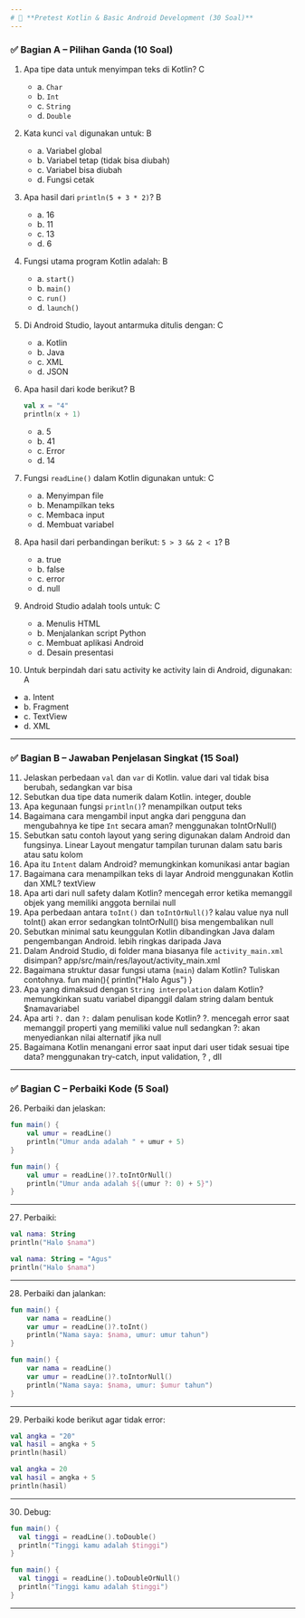 ```yaml
---
# 📄 **Pretest Kotlin & Basic Android Development (30 Soal)**
---
```


### ✅ **Bagian A – Pilihan Ganda (10 Soal)**

1. Apa tipe data untuk menyimpan teks di Kotlin? C

   - a. `Char`
   - b. `Int`
   - c. `String`
   - d. `Double`

2. Kata kunci `val` digunakan untuk: B

   - a. Variabel global
   - b. Variabel tetap (tidak bisa diubah)
   - c. Variabel bisa diubah
   - d. Fungsi cetak

3. Apa hasil dari `println(5 + 3 * 2)`? B

   - a. 16
   - b. 11
   - c. 13
   - d. 6

4. Fungsi utama program Kotlin adalah: B

   - a. `start()`
   - b. `main()`
   - c. `run()`
   - d. `launch()`

5. Di Android Studio, layout antarmuka ditulis dengan: C

   - a. Kotlin
   - b. Java
   - c. XML
   - d. JSON

6. Apa hasil dari kode berikut? B

   ```kotlin
   val x = "4"
   println(x + 1)
   ```

   - a. 5
   - b. 41
   - c. Error
   - d. 14

7. Fungsi `readLine()` dalam Kotlin digunakan untuk: C

   - a. Menyimpan file
   - b. Menampilkan teks
   - c. Membaca input
   - d. Membuat variabel

8. Apa hasil dari perbandingan berikut: `5 > 3 && 2 < 1`? B

   - a. true
   - b. false
   - c. error
   - d. null

9. Android Studio adalah tools untuk: C

   - a. Menulis HTML
   - b. Menjalankan script Python
   - c. Membuat aplikasi Android
   - d. Desain presentasi

10. Untuk berpindah dari satu activity ke activity lain di Android, digunakan: A

- a. Intent
- b. Fragment
- c. TextView
- d. XML

---

### ✅ **Bagian B – Jawaban Penjelasan Singkat (15 Soal)**

11. Jelaskan perbedaan `val` dan `var` di Kotlin. 
value dari val tidak bisa berubah, sedangkan var bisa
12. Sebutkan dua tipe data numerik dalam Kotlin. 
integer, double
13. Apa kegunaan fungsi `println()`? 
menampilkan output teks
14. Bagaimana cara mengambil input angka dari pengguna dan mengubahnya ke tipe `Int` secara aman?
menggunakan toIntOrNull()
15. Sebutkan satu contoh layout yang sering digunakan dalam Android dan fungsinya.
Linear Layout mengatur tampilan turunan dalam satu baris atau satu kolom 
16. Apa itu `Intent` dalam Android?
memungkinkan komunikasi antar bagian
17. Bagaimana cara menampilkan teks di layar Android menggunakan Kotlin dan XML?
textView
18. Apa arti dari null safety dalam Kotlin?
mencegah error ketika memanggil objek yang memiliki anggota bernilai null
19. Apa perbedaan antara `toInt()` dan `toIntOrNull()`?
kalau value nya null toInt() akan error sedangkan toIntOrNull() bisa mengembalikan null
20. Sebutkan minimal satu keunggulan Kotlin dibandingkan Java dalam pengembangan Android.
lebih ringkas daripada Java
21. Dalam Android Studio, di folder mana biasanya file `activity_main.xml` disimpan?
app/src/main/res/layout/activity_main.xml
22. Bagaimana struktur dasar fungsi utama (`main`) dalam Kotlin? Tuliskan contohnya.
fun main(){
   println("Halo Agus")
}
23. Apa yang dimaksud dengan `String interpolation` dalam Kotlin?
memungkinkan suatu variabel dipanggil dalam string dalam bentuk $namavariabel
24. Apa arti `?.` dan `?:` dalam penulisan kode Kotlin?
?. mencegah error saat memanggil properti yang memiliki value null sedangkan ?: akan menyediankan nilai alternatif jika null
25. Bagaimana Kotlin menangani error saat input dari user tidak sesuai tipe data?
menggunakan try-catch, input validation, ? , dll

---

### ✅ **Bagian C – Perbaiki Kode (5 Soal)**

26. Perbaiki dan jelaskan:

```kotlin
fun main() {
    val umur = readLine()
    println("Umur anda adalah " + umur + 5)
}

fun main() {
    val umur = readLine()?.toIntOrNull()
    println("Umur anda adalah ${(umur ?: 0) + 5}")
}
```

---

27. Perbaiki:

```kotlin
val nama: String
println("Halo $nama")

val nama: String = "Agus"
println("Halo $nama")
```

---

28. Perbaiki dan jalankan:

```kotlin
fun main() {
    var nama = readLine()
    var umur = readLine()?.toInt()
    println("Nama saya: $nama, umur: umur tahun")
}

fun main() {
    var nama = readLine()
    var umur = readLine()?.toIntorNull()
    println("Nama saya: $nama, umur: $umur tahun")
}
```

---

29. Perbaiki kode berikut agar tidak error:

```kotlin
val angka = "20"
val hasil = angka + 5
println(hasil)

val angka = 20
val hasil = angka + 5
println(hasil)
```

---

30. Debug:

```kotlin
fun main() {
  val tinggi = readLine().toDouble()
  println("Tinggi kamu adalah $tinggi")
}

fun main() {
  val tinggi = readLine().toDoubleOrNull()
  println("Tinggi kamu adalah $tinggi")
}
```

---
